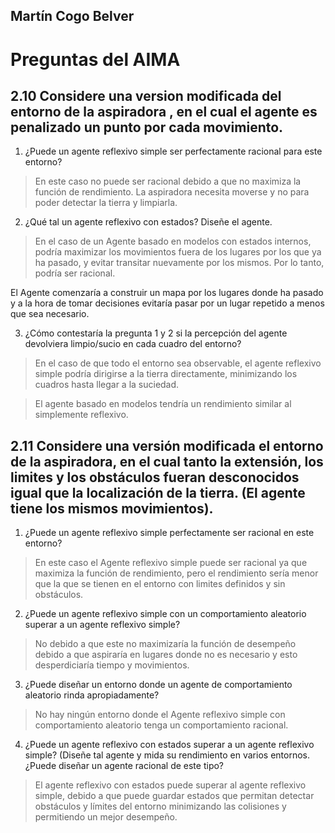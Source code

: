 ## **Martín Cogo Belver**

# Preguntas del AIMA

## 2.10 Considere una version modificada del entorno de la aspiradora , en el cual el agente es penalizado un punto por cada movimiento.

1. ¿Puede un agente reflexivo simple ser perfectamente racional para este entorno?

>En este caso no puede ser racional debido a que no maximiza la función de rendimiento. La aspiradora necesita moverse y no para poder detectar la tierra y limpiarla.

2. ¿Qué tal un agente reflexivo con estados? Diseñe el agente.
> En el caso de un Agente basado en modelos con estados internos, podría maximizar los movimientos fuera de los lugares por los que ya ha pasado, y evitar transitar nuevamente por los mismos. Por lo tanto, podría ser racional.

El Agente comenzaría a construir un mapa por los lugares donde ha pasado y a la hora de tomar decisiones evitaría pasar por un lugar repetido a menos que sea necesario. 

3. ¿Cómo contestaría la pregunta 1 y 2 si la percepción del agente devolviera limpio/sucio en cada cuadro del entorno? 

> En el caso de que todo el entorno sea observable, el agente reflexivo simple podría dirigirse a la tierra directamente, minimizando los cuadros hasta llegar a la suciedad.

> El agente basado en modelos tendría un rendimiento similar al simplemente reflexivo.

## 2.11 Considere una versión modificada el entorno de la aspiradora, en el cual tanto la extensión, los limites y los obstáculos fueran desconocidos igual que la localización de la tierra. (El agente tiene los mismos movimientos).
1. ¿Puede un agente reflexivo simple perfectamente ser racional en este entorno?

> En este caso el Agente reflexivo simple puede ser racional ya que maximiza la función de rendimiento, pero el rendimiento sería menor que la que se tienen en el entorno con limites definidos y sin obstáculos.

2. ¿Puede un agente reflexivo simple con un comportamiento aleatorio superar a un agente reflexivo simple?

> No debido a que este no maximizaría la función de desempeño debido a que aspiraría en lugares donde no es necesario y esto desperdiciaría tiempo y movimientos. 

3. ¿Puede diseñar un entorno donde un agente de comportamiento aleatorio rinda apropiadamente?  

> No hay ningún entorno donde el Agente reflexivo simple con comportamiento aleatorio tenga un comportamiento racional.

4. ¿Puede un agente reflexivo con estados superar a un agente reflexivo simple? (Diseñe tal agente y mida su rendimiento en varios entornos. ¿Puede diseñar un agente racional de este tipo?

> El agente reflexivo con estados puede superar al agente reflexivo simple, debido a que puede guardar estados que permitan detectar obstáculos y límites del entorno minimizando las colisiones y permitiendo un mejor desempeño.

